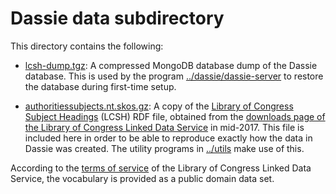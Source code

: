 Dassie data subdirectory
========================

This directory contains the following:

* [lcsh-dump.tgz](lcsh-dump.tgz): A compressed MongoDB database dump of the Dassie database. This is used by the program [../dassie/dassie-server](../dassie/dassie-server) to restore the database during first-time setup.

* [authoritiessubjects.nt.skos.gz](authoritiessubjects.nt.skos.gz): A copy of the [Library of Congress Subject Headings](http://id.loc.gov/authorities/subjects.html) (LCSH) RDF file, obtained from the [downloads page of the Library of Congress Linked Data Service](http://id.loc.gov/download/) in mid-2017.  This file is included here in order to be able to reproduce exactly how the data in Dassie was created.  The utility programs in [../utils](../utils) make use of this.

According to the [terms of service](http://id.loc.gov/about/) of the Library of Congress Linked Data Service, the vocabulary is provided as a public domain data set.




